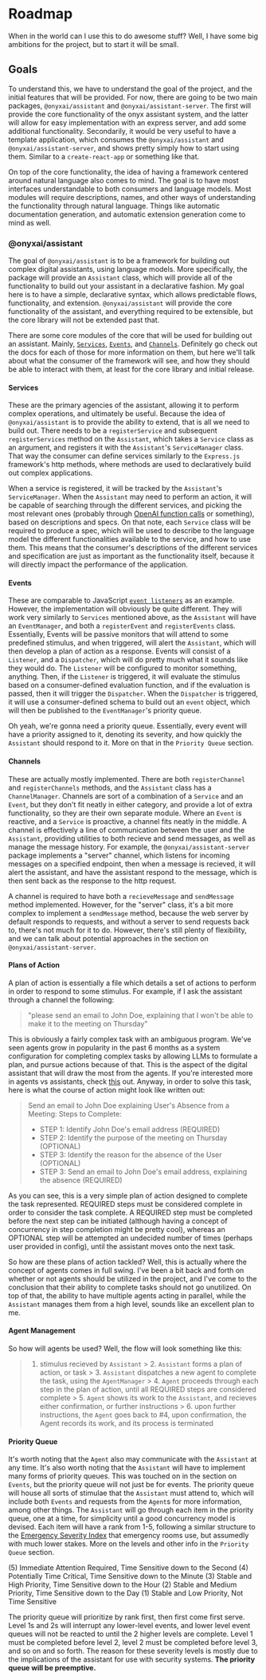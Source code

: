 # Roadmap

When in the world can I use this to do awesome stuff? Well, I have some big ambitions for the project, but to start it will be small.

## Goals

To understand this, we have to understand the goal of the project, and the initial features that will be provided. For now, there are going to be two main packages, `@onyxai/assistant` and `@onyxai/assistant-server`. The first will provide the core functionality of the onyx assistant system, and the latter will allow for easy implementation with an express server, and add some additional functionality. Secondarily, it would be very useful to have a template application, which consumes the `@onyxai/assistant` and `@onyxai/assistant-server`, and shows pretty simply how to start using them. Similar to a `create-react-app` or something like that.

On top of the core functionality, the idea of having a framework centered around natural language also comes to mind. The goal is to have most interfaces understandable to both consumers and language models. Most modules will require descriptions, names, and other ways of understanding the functionality through natural language. Things like automatic documentation generation, and automatic extension generation come to mind as well.

### @onyxai/assistant

The goal of `@onyxai/assistant` is to be a framework for building out complex digital assistants, using language models. More specifically, the package will provide an `Assistant` class, which will provide all of the functionality to build out your assistant in a declarative fashion. My goal here is to have a simple, declarative syntax, which allows predictable flows, functionality, and extension. `@onyxai/assistant` will provide the core functionality of the assistant, and everything required to be extensible, but the core library will not be extended past that.

There are some core modules of the core that will be used for building out an assistant. Mainly, [`Services`](https://github.com/AidanTilgner/Onyx-Assistant/blob/master/documentation/Services.md), [`Events`](https://github.com/AidanTilgner/Onyx-Assistant/blob/master/documentation/Events.md), and [`Channels`](https://github.com/AidanTilgner/Onyx-Assistant/blob/master/documentation/Channels.md). Definitely go check out the docs for each of those for more information on them, but here we'll talk about what the consumer of the framework will see, and how they should be able to interact with them, at least for the core library and initial release.

#### Services

These are the primary agencies of the assistant, allowing it to perform complex operations, and ultimately be useful. Because the idea of `@onyxai/assistant` is to provide the ability to extend, that is all we need to build out. There needs to be a `registerService` and subsequent `registerServices` method on the `Assistant`, which takes a `Service` class as an argument, and registers it with the `Assistant`'s `ServiceManager` class. That way the consumer can define services similarly to the `Express.js` framework's http methods, where methods are used to declaratively build out complex applications.

When a service is registered, it will be tracked by the `Assistant`'s `ServiceManager`. When the `Assistant` may need to perform an action, it will be capable of searching through the different services, and picking the most relevant ones (probably through [OpenAI function calls](https://platform.openai.com/docs/api-reference/chat/create#chat/create-functions) or something), based on descriptions and specs. On that note, each `Service` class will be required to produce a spec, which will be used to describe to the language model the different functionalities available to the service, and how to use them. This means that the consumer's descriptions of the different services and specification are just as important as the functionality itself, because it will directly impact the performance of the application.

#### Events

These are comparable to JavaScript [`event listeners`](https://blog.webdevsimplified.com/2022-01/event-listeners/) as an example. However, the implementation will obviously be quite different. They will work very similarly to `Services` mentioned above, as the `Assistant` will have an `EventManager`, and both a `registerEvent` and `registerEvents` class. Essentially, Events will be passive monitors that will attend to some predefined stimulus, and when triggered, will alert the `Assistant`, which will then develop a plan of action as a response. Events will consist of a `Listener`, and a `Dispatcher`, which will do pretty much what it sounds like they would do. The `Listener` will be configured to monitor something, anything. Then, if the `Listener` is triggered, it will evaluate the stimulus based on a consumer-defined evaluation function, and if the evaluation is passed, then it will trigger the `Dispatcher`. When the `Dispatcher` is triggered, it will use a consumer-defined schema to build out an `event` object, which will then be published to the `EventManager`'s priority queue.

Oh yeah, we're gonna need a priority queue. Essentially, every event will have a priority assigned to it, denoting its severity, and how quickly the `Assistant` should respond to it. More on that in the `Priority Queue` section.

#### Channels

These are actually mostly implemented. There are both `registerChannel` and `registerChannels` methods, and the `Assistant` class has a `ChannelManager`. Channels are sort of a combination of a `Service` and an `Event`, but they don't fit neatly in either category, and provide a lot of extra functionality, so they are their own separate module. Where an `Event` is reactive, and a `Service` is proactive, a channel fits neatly in the middle. A channel is effectively a line of communication between the user and the `Assistant`, providing utilities to both recieve and send messages, as well as manage the message history. For example, the `@onyxai/assistant-server` package implements a "server" channel, which listens for incoming messages on a specified endpoint, then when a message is recieved, it will alert the assistant, and have the assistant respond to the message, which is then sent back as the response to the http request.

A channel is required to have both a `recieveMessage` and `sendMessage` method implemented. However, for the "server" class, it's a bit more complex to implement a `sendMessage` method, because the web server by default responds to requests, and without a server to send requests back to, there's not much for it to do. However, there's still plenty of flexibility, and we can talk about potential approaches in the section on `@onyxai/assistant-server`.

#### Plans of Action

A plan of action is essentially a file which details a set of actions to perform in order to respond to some stimulus. For example, if I ask the assistant through a channel the following:

> "please send an email to John Doe, explaining that I won't be able to make it to the meeting on Thursday"

This is obviously a fairly complex task with an ambiguous program. We've seen agents grow in popularity in the past 6 months as a system configuration for completing complex tasks by allowing LLMs to formulate a plan, and pursue actions because of that. This is the aspect of the digital assistant that will draw the most from the agents. If you're interested more in agents vs assistants, check [this](https://github.com/AidanTilgner/Onyx-Assistant#agents-vs-assistants) out. Anyway, in order to solve this task, here is what the course of action might look like written out:

> Send an email to John Doe explaining User's Absence from a Meeting:
> Steps to Complete:
>
> - STEP 1: Identify John Doe's email address (REQUIRED)
> - STEP 2: Identify the purpose of the meeting on Thursday (OPTIONAL)
> - STEP 3: Identify the reason for the absence of the User (OPTIONAL)
> - STEP 3: Send an email to John Doe's email address, explaining the absence (REQUIRED)

As you can see, this is a very simple plan of action designed to complete the task represented. REQUIRED steps must be considered complete in order to consider the task complete. A REQUIRED step must be completed before the next step can be initiated (although having a concept of concurrency in step completion might be pretty cool), whereas an OPTIONAL step will be attempted an undecided number of times (perhaps user provided in config), until the assistant moves onto the next task.

So how are these plans of action tackled? Well, this is actually where the concept of agents comes in full swing. I've been a bit back and forth on whether or not agents should be utilized in the project, and I've come to the conclusion that their ability to complete tasks should not go unutilized. On top of that, the ability to have multiple agents acting in parallel, while the `Assistant` manages them from a high level, sounds like an excellent plan to me.

#### Agent Management

So how will agents be used? Well, the flow will look something like this:

> 1. stimulus recieved by `Assistant` > 2. `Assistant` forms a plan of action, or task > 3. `Assistant` dispatches a new agent to complete the task, using the `AgentManager` > 4. `Agent` proceeds through each step in the plan of action, until all REQUIRED steps are considered complete > 5. `Agent` shows its work to the `Assistant`, and recieves either confirmation, or further instructions > 6. upon further instructions, the `Agent` goes back to #4, upon confirmation, the Agent records its work, and its process is terminated

#### Priority Queue

It's worth noting that the `Agent` also may communicate with the `Assistant` at any time. It's also worth noting that the `Assistant` will have to implement many forms of priority queues. This was touched on in the section on `Events`, but the priority queue will not just be for events. The priority queue will house all sorts of stimulae that the `Assistant` must attend to, which will include both `Events` and requests from the `Agent`s for more information, among other things. The `Assistant` will go through each item in the priority queue, one at a time, for simplicity until a good concurrency model is devised. Each item will have a rank from 1-5, following a similar structure to the [Emergency Severity Index](https://en.wikipedia.org/wiki/Emergency_Severity_Index) that emergency rooms use, but assumedly with much lower stakes. More on the levels and other info in the `Priority Queue` section.

(5) Immediate Attention Required, Time Sensitive down to the Second
(4) Potentially Time Critical, Time Sensitive down to the Minute
(3) Stable and High Priority, Time Sensitive down to the Hour
(2) Stable and Medium Priority, Time Sensitive down to the Day
(1) Stable and Low Priority, Not Time Sensitive

The priority queue will prioritize by rank first, then first come first serve. Level 1s and 2s will interrupt any lower-level events, and lower level event queues will not be reacted to until the 2 higher levels are complete. Level 1 must be completed before level 2, level 2 must be completed before level 3, and so on and so forth. The reason for these severity levels is mostly due to the implications of the assistant for use with security systems. **The priority queue will be preemptive.**
